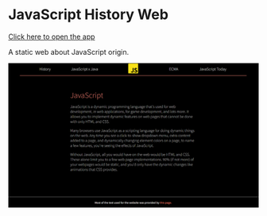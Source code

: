 # JavaScript History Web

[Click here to open the app](https://radimpopp.eu/jsweb)

A static web about JavaScript origin.

![JavaScript History Web](/src/images/jsweb-screenshot.png)
